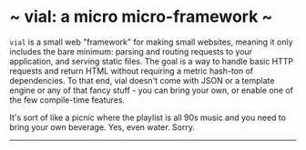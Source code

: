 # ~ vial: a micro micro-framework ~

`vial` is a small web "framework" for making small websites, meaning
it only includes the bare minimum: parsing and routing requests to
your application, and serving static files. The goal is a way to
handle basic HTTP requests and return HTML without requiring a metric
hash-ton of dependencies. To that end, vial doesn't come with JSON or
a template engine or any of that fancy stuff - you can bring your own,
or enable one of the few compile-time features.

It's sort of like a picnic where the playlist is all 90s music and you
need to bring your own beverage. Yes, even water. Sorry.

---
